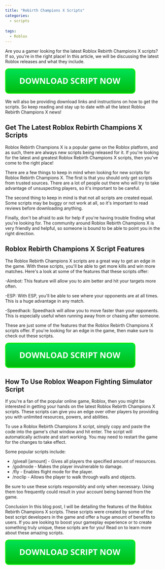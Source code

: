 ```yaml
---
title: "Rebirth Champions X Scripts"
categories:
  - scripts
  
tags:
  - Roblox
---
```


Are you a gamer looking for the latest Roblox Rebirth Champions X scripts? If so, you're in the right place! In this article, we will be discussing the latest Roblox releases and what they include.

[![script button](https://github.com/robloxpaste/robloxpaste.github.io/blob/main/script_button.png?raw=true)](https://rbxpaste.com/latest-script)


We will also be providing download links and instructions on how to get the scripts. So keep reading and stay up to date with all the latest Roblox Rebirth Champions X news!

## Get The Latest Roblox Rebirth Champions X Scripts

Roblox Rebirth Champions X is a popular game on the Roblox platform, and as such, there are always new scripts being released for it. If you're looking for the latest and greatest Roblox Rebirth Champions X scripts, then you've come to the right place!

There are a few things to keep in mind when looking for new scripts for Roblox Rebirth Champions X. The first is that you should only get scripts from trusted sources. There are a lot of people out there who will try to take advantage of unsuspecting players, so it's important to be careful.

The second thing to keep in mind is that not all scripts are created equal. Some scripts may be buggy or not work at all, so it's important to read reviews before downloading anything.

Finally, don't be afraid to ask for help if you're having trouble finding what you're looking for. The community around Roblox Rebirth Champions X is very friendly and helpful, so someone is bound to be able to point you in the right direction.

## Roblox Rebirth Champions X Script Features

The Roblox Rebirth Champions X scripts are a great way to get an edge in the game. With these scripts, you'll be able to get more kills and win more matches. Here's a look at some of the features that these scripts offer:

-Aimbot: This feature will allow you to aim better and hit your targets more often.

-ESP: With ESP, you'll be able to see where your opponents are at all times. This is a huge advantage in any match.

-Speedhack: Speedhack will allow you to move faster than your opponents. This is especially useful when running away from or chasing after someone.

These are just some of the features that the Roblox Rebirth Champions X scripts offer. If you're looking for an edge in the game, then make sure to check out these scripts.

[![script button](https://github.com/robloxpaste/robloxpaste.github.io/blob/main/script_button.png?raw=true)](https://rbxpaste.com/latest-script)

## How To Use Roblox Weapon Fighting Simulator Script

If you're a fan of the popular online game, Roblox, then you might be interested in getting your hands on the latest Roblox Rebirth Champions X scripts. These scripts can give you an edge over other players by providing you with unlimited resources, powers, and abilities.

To use a Roblox Rebirth Champions X script, simply copy and paste the code into the game's chat window and hit enter. The script will automatically activate and start working. You may need to restart the game for the changes to take effect.

Some popular scripts include:

- /giveall [amount] - Gives all players the specified amount of resources.
- /godmode - Makes the player invulnerable to damage.
- /fly - Enables flight mode for the player.
- /noclip - Allows the player to walk through walls and objects.

Be sure to use these scripts responsibly and only when necessary. Using them too frequently could result in your account being banned from the game.

Conclusion
In this blog post, I will be detailing the features of the Roblox Rebirth Champions X scripts. These scripts were created by some of the best script developers in the game and offer a huge amount of benefits to users. If you are looking to boost your gameplay experience or to create something truly unique, these scripts are for you! Read on to learn more about these amazing scripts.

[![script button](https://github.com/robloxpaste/robloxpaste.github.io/blob/main/script_button.png?raw=true)](https://rbxpaste.com/latest-script)